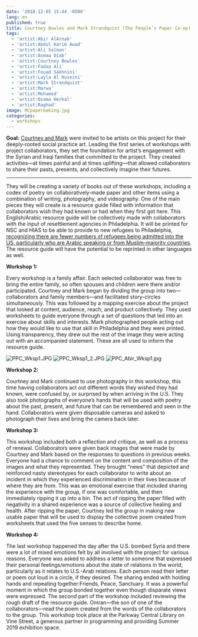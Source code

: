 ```yaml
---
date: '2018-12-05 15:44 -0500'
lang: en
published: true
title: Courtney Bowles and Mark Strandquist (The People’s Paper Co-op) Workshops
tags:
  - 'artist:Abir AlArnab'
  - 'artist:Abdul Karim Awad'
  - 'artist:Ali Salman'
  - 'artist:Asmaa Diab'
  - 'artist:Courtney Bowles'
  - 'artist:Fadaa Ali'
  - 'artist:Fouad Sakhnini'
  - 'artist:Layla Al Huseini'
  - 'artist:Mark Strandquist'
  - 'artist:Marwa'
  - 'artist:Mohamed'
  - 'artist:Osama Herkal'
  - 'artist:Raghad'
image: MCpapermaking.jpg
categories:
  - workshops
---
```

**Goal:** [Courtney and Mark](http://peoplespaperco-op.weebly.com/) were invited to be artists on this project for their deeply-rooted social practice art. Leading the first series of workshops with project collaborators, they set the foundation for artist’s engagement with the Syrian and Iraqi families that committed to the project. They created activities—at times painful and at times uplifting—that allowed collaborators to share their pasts, presents, and collectively imagine their futures. 

<hr/>

They will be creating a variety of books out of these workshops, including a codex of poetry on collaboratively-made paper and other items using a combination of writing, photography, and videography. One of the main pieces they will create is a resource guide filled with information that collaborators wish they had known or had when they first got here. This English/Arabic resource guide will be collectively made with collaborators with the input of resettlement agencies in Philadelphia. It will be printed for NSC and HIAS to be able to provide to new refugees to Philadelphia, [recognizing there are fewer numbers of refugees being admitted into the US, particularly who are Arabic speaking or from Muslim-majority countries](http://www.pewresearch.org/fact-tank/2018/07/05/for-the-first-time-u-s-resettles-fewer-refugees-than-the-rest-of-the-world/). The resource guide will have the potential to be reprinted in other languages as well. 

**Workshop 1:**

Every workshop is a family affair. Each selected collaborator was free to bring the entire family, so often spouses and children were there and/or participated. Courtney and Mark began by dividing the group into two—collaborators and family members—and facilitated story-circles simultaneously. This was followed by a mapping exercise about the project that looked at content, audience, reach, and product collectively. They used worksheets to guide everyone through a set of questions that led into an exercise about skills and interests. Mark photographed people acting out how they would like to use that skill in Philadelphia and they were printed. Using transparency, they drew out the rest of the image they  were acting out with an accompanied statement. These are all used to inform the resource guide.

![PPC_Wksp1.JPG]({{site.baseurl}}/assets/images/PPC_Wksp1.JPG)   ![PPC_Wksp1_2.JPG]({{site.baseurl}}/assets/images/PPC_Wksp1_2.JPG)  ![PPC_Abir_Wksp1.jpg]({{site.baseurl}}/assets/images/PPC_Abir_Wksp1.jpg)

**Workshop 2:**

Courtney and Mark continued to use photography in this workshop, this time having collaborators act out different words they wished they had known, were confused by, or surprised by when arriving in the U.S. They also took photographs of everyone’s hands that will be used with poetry about the past, present, and future that can be remembered and seen in the hand. Collaborators were given disposable cameras and asked to photograph their lives and bring the camera back later. 


**Workshop 3:**

This workshop included both a reflection and critique, as well as a process of renewal. Collaborators were given back images that were made by Courtney and Mark based on the responses to questions in previous weeks. Everyone had a chance to comment on the content and composition of the images and what they represented. They brought “news” that depicted and reinforced nasty stereotypes for each collaborator to write about an incident in which they experienced discrimination in their lives because of where they are from. This was an emotional exercise that included sharing the experience with the group, if one was comfortable, and then immediately ripping it up into a bin. The act of ripping the paper filled with negativity in a shared experience was a source of collective healing and health. After ripping the paper, Courtney led the group in making new usable paper that will be used to display the collective poem created from worksheets that used the five senses to describe home.


**Workshop 4:**

The last workshop happened the day after the U.S. bombed Syria and there were a lot of mixed emotions felt by all involved with the project for various reasons. Everyone was asked to  address a letter to someone that expressed their personal feelings/emotions about the state of relations in the world, particularly as it relates to U.S.-Arab relations. Each person read their letter or poem out loud in a circle, if they desired. The sharing ended with holding hands and repeating together:Friends, Peace, Sanctuary. It was a powerful moment in which the group bonded together even though disparate views were expressed. 
The second part of the workshop included reviewing the rough draft of the resource guide. Omran—the son of one of the collaborators—read the poem created from the words of the collaborators to the group. This workshop took place at the Parkway Central Library on Vine Street, a generous partner in programming and providing Summer 2019 exhibition space.
